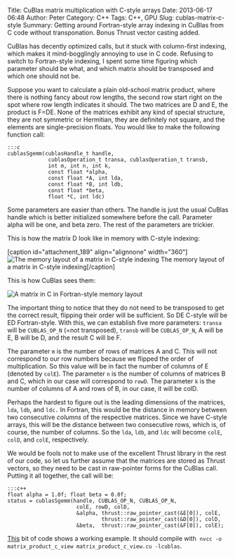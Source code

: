 Title: CuBlas matrix multiplication with C-style arrays
Date: 2013-06-17 06:48
Author: Peter
Category: C++
Tags: C++, GPU
Slug: cublas-matrix-c-style
Summary: Getting around Fortran-style array indexing in CuBlas from C code without transponation. Bonus Thrust vector casting added.

CuBlas has decently optimized calls, but it stuck with column-first
indexing, which makes it mind-bogglingly annoying to use in C code.
Refusing to switch to Fortran-style indexing, I spent some time figuring
which parameter should be what, and which matrix should be transposed
and which one should not be.

Suppose you want to calculate a plain old-school matrix product, where
there is nothing fancy about row lengths, the second row start right on
the spot where row length indicates it should. The two matrices are D
and E, the product is F=DE. None of the matrices exhibit any kind of
special structure, they are not symmetric or Hermitian, they are
definitely not square, and the elements are single-precision floats. You
would like to make the following function call:

    :::c
    cublasSgemm(cublasHandle_t handle,
                 cublasOperation_t transa, cublasOperation_t transb,
                 int m, int n, int k,
                 const float *alpha,
                 const float *A, int lda,
                 const float *B, int ldb,
                 const float *beta,
                 float *C, int ldc)

Some parameters are easier than others. The handle is just the usual
CuBlas handle which is better initialized somewhere before the call.
Parameter alpha will be one, and beta zero. The rest of the parameters
are trickier.

This is how the matrix D look like in memory with C-style indexing:

[caption id="attachment\_189" align="alignnone" width="360"]![The memory
layout of a matrix in C-style
indexing](http://peterwittek.com/wp-content/uploads/2013/04/c-matrix.png)
The memory layout of a matrix in C-style indexing[/caption]

This is how CuBlas sees them:

![A matrix in C in Fortran-style memory
layout](http://peterwittek.com/wp-content/uploads/2013/04/c-matrix-fortran-view.png)

The important thing to notice that they do not need to be transposed to
get the correct result, flipping their order will be sufficient. So DE
C-style will be ED Fortran-style. With this, we can establish five more
parameters: ``transa`` will be ``CUBLAS_OP_N`` (=not transposed), ``transb`` will
be ``CUBLAS_OP_N``, A will be E, B will be D, and the result C will be F.

The parameter ``m`` is the number of rows of matrices A and C. This will not correspond to
our row numbers because we flipped the order of multiplication. So this
value will be in fact the number of columns of E (denoted by ``colE``). The parameter ``n`` is
the number of columns of matrices B and C, which in our case will
correspond to ``rowD``. The parameter ``k`` is the number of columns of A and rows of B, in
our case, it will be colD.

Perhaps the hardest to figure out is the leading dimensions of the
matrices, ``lda``, ``ldb``, and ``ldc.`` In Fortran, this would be the distance in
memory between two consecutive *columns* of the respective matrices.
Since we have C-style arrays, this will be the distance between two
consecutive rows, which is, of course, the number of columns. So the
``lda``, ``ldb``, and ``ldc`` will become ``colE``, ``colD``, and ``colE``, respectively.

We would be fools not to make use of the excellent Thrust library in the
rest of our code, so let us further assume that the matrices are stored
as Thrust vectors, so they need to be cast in raw-pointer forms for the
CuBlas call. Putting it all together, the call will be:

    :::c++
    float alpha = 1.0f; float beta = 0.0f;
    status = cublasSgemm(handle, CUBLAS_OP_N, CUBLAS_OP_N,
                          colE, rowD, colD,
                          &alpha, thrust::raw_pointer_cast(&E[0]), colE,
                                  thrust::raw_pointer_cast(&D[0]), colD,
                          &beta,  thrust::raw_pointer_cast(&F[0]), colE);


[This](https://gist.github.com/peterwittek/6303527 "Matrix product") bit
of code shows a working example. It should compile with  ``nvcc -o
matrix_product_c_view matrix_product_c_view.cu -lcublas``.

